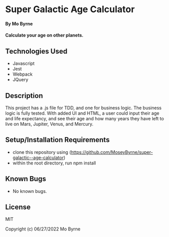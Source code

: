 
# Super Galactic Age Calculator

#### By Mo Byrne

#### Calculate your age on other planets.

## Technologies Used

* Javascript
* Jest
* Webpack
* JQuery


## Description

This project has a .js file for TDD, and one for business logic. The business logic is fully tested. With added UI and HTML, a user could input their age and life expectancy, and see their age and how many years they have left to live on Mars, Jupiter, Venus, and Mercury.

## Setup/Installation Requirements

* clone this repository using
  (https://github.com/MoseyByrne/super-galactic--age-calculator)
* within the root directory, run
  npm install


## Known Bugs

* No known bugs.
  

## License

MIT

Copyright (c) 06/27/2022 Mo Byrne